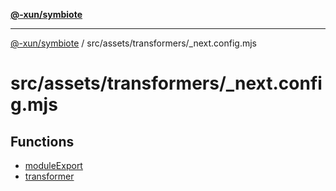 [**@-xun/symbiote**](../../../../README.md)

***

[@-xun/symbiote](../../../../README.md) / src/assets/transformers/\_next.config.mjs

# src/assets/transformers/\_next.config.mjs

## Functions

- [moduleExport](functions/moduleExport.md)
- [transformer](functions/transformer.md)
